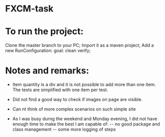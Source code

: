 # FXCM-task
# To run the project:
Clone the master branch to your PC;
Import it as a maven project;
Add a new  RunConfiguration: goal: clean verify;

# Notes and remarks:
* Item quantity is a div and it is not possible to add more than one item. The tests are simplified with one item per test.
* Did not find a good way to check if images on page are visible.
* Can nt think of more complex scenarios on such simple site

* As I was busy durng the weekend and Monday evening, I did not have enough time to make the best I am capable of:
-- no good package and class management
-- some more logging of steps
